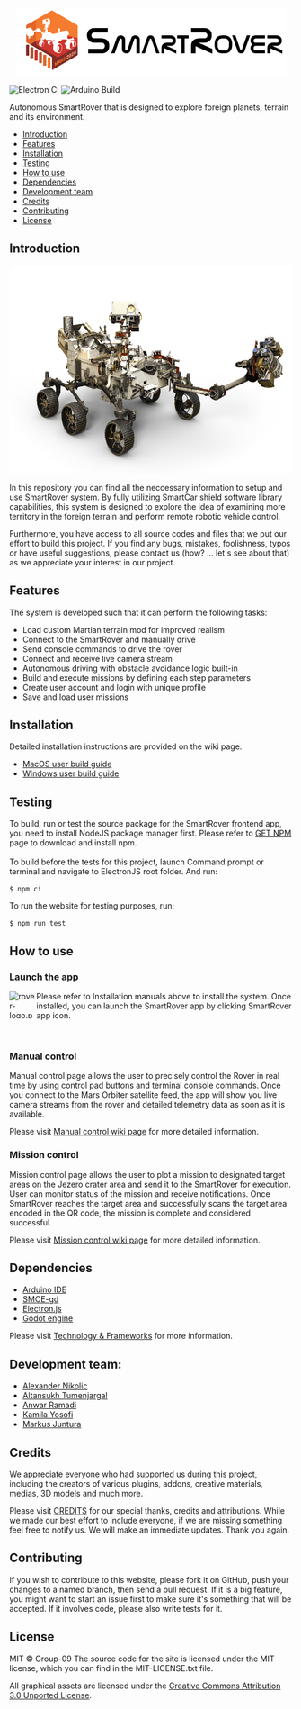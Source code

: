<p align="center"><img src="https://github.com/DIT112-V21/group-09/blob/master/frontendApp/assets/images/rover-logo.png?raw=true" alt="rover-logo.png" width="480" height="121"></p>

![Electron CI](https://github.com/DIT112-V21/group-09/actions/workflows/electron-ci.yml/badge.svg)
![Arduino Build](https://github.com/DIT112-V21/group-09/actions/workflows/arduino-build.yml/badge.svg)

Autonomous SmartRover that is designed to explore foreign planets, terrain and its environment.

- [Introduction](#introduction)
- [Features](#features)
- [Installation](#installation)
- [Testing](#testing)
- [How to use](#how-to-use)
- [Dependencies](#dependencies)
- [Development team](#development-team)
- [Credits](#credits)
- [Contributing](#contributing)  
- [License](#license)

## Introduction
<p align="center"><img src="https://github.com/DIT112-V21/group-09/blob/master/frontendApp/assets/images/home-rover-model.png?raw=true" alt="rover-logo.png" width="600" height="369"></p>
In this repository you can find all the neccessary information to setup and use SmartRover system. By fully 
utilizing SmartCar shield software library capabilities, this system is designed to explore the idea of examining more
territory in the foreign terrain and perform remote robotic vehicle control. <br />

Furthermore, you have access to all source codes and files that we put our effort to build this project. If you find any 
bugs, mistakes, foolishness, typos or have useful suggestions, please contact us (how? ... let's see about that) as we 
appreciate your interest in our project.

## Features

The system is developed such that it can perform the following tasks: 
- Load custom Martian terrain mod for improved realism
- Connect to the SmartRover and manually drive
- Send console commands to drive the rover
- Connect and receive live camera stream
- Autonomous driving with obstacle avoidance logic built-in
- Build and execute missions by defining each step parameters
- Create user account and login with unique profile
- Save and load user missions

## Installation
Detailed installation instructions are provided on the wiki page.
* [MacOS user build guide](https://github.com/DIT112-V21/group-09/wiki/MacOS-user-build-guide)
* [Windows user build guide](https://github.com/DIT112-V21/group-09/wiki/Windows-user-build-guide)

## Testing

To build, run or test the source package for the SmartRover frontend app, you need to install NodeJS package manager first. 
Please refer to [GET NPM](https://www.npmjs.com/get-npm) page to download and install npm. <br /><br />
To build before the tests for this project, launch Command prompt or terminal and navigate to ElectronJS root folder. And run:

    $ npm ci

To run the website for testing purposes, run:

    $ npm run test

## How to use

### Launch the app
<p><img align="left" src="https://raw.githubusercontent.com/DIT112-V21/group-09/master/frontendApp/assets/images/favicon.ico" 
alt="rover-logo.png" width="48" height="48">
Please refer to Installation manuals above to install the system. Once installed, you can launch the SmartRover app by 
clicking SmartRover app icon.</p><br>
    
### Manual control
Manual control page allows the user to precisely control the Rover in real time by using control pad buttons and terminal 
console commands. Once you connect to the Mars Orbiter satellite feed, the app will show you live camera streams from the 
rover and detailed telemetry data as soon as it is available. 

Please visit [Manual control wiki page](https://github.com/DIT112-V21/group-09/wiki/Manual-control-of-the-Rover) for more 
detailed information.

### Mission control

Mission control page allows the user to plot a mission to designated target areas on the Jezero crater area and send it 
to the SmartRover for execution. User can monitor status of the mission and receive notifications. Once SmartRover reaches
the target area and successfully scans the target area encoded in the QR code, the mission is complete and considered 
successful.

Please visit [Mission control wiki page](https://github.com/DIT112-V21/group-09/wiki/Mission-control-guide) for more 
detailed information.

## Dependencies

- [Arduino IDE](https://www.arduino.cc/en/software)
- [SMCE-gd](https://github.com/ItJustWorksTM/smce-gd)
- [Electron.js](https://www.electronjs.org/)
- [Godot engine](https://godotengine.org/)

Please visit [Technology & Frameworks](https://github.com/DIT112-V21/group-09/wiki/Technology-&-Frameworks) for more 
information.

## Development team:
- [Alexander Nikolic](https://github.com/nikalc)
- [Altansukh Tumenjargal](https://github.com/axe007)
- [Anwar Ramadi](https://github.com/ramadi-a)
- [Kamila Yosofi](https://github.com/kam56)
- [Markus Juntura](https://github.com/OneMoreOreo)

## Credits 
We appreciate everyone who had supported us during this project, including the creators of various plugins, addons, 
creative materials, medias, 3D models and much more.

Please visit [CREDITS](https://github.com/DIT112-V21/group-09/wiki/Credits) for our special thanks, credits and 
attributions. While we made our best effort to include everyone, if we are missing something feel free to notify us. 
We will make an immediate updates. Thank you again. 

## Contributing

If you wish to contribute to this website, please fork it on GitHub, push your changes to a named branch, then send a 
pull request. If it is a big feature, you might want to start an issue first to make sure it's something that will be 
accepted. If it involves code, please also write tests for it.

## License

MIT © Group-09
The source code for the site is licensed under the MIT license, which you can find in the MIT-LICENSE.txt file.

All graphical assets are licensed under the [Creative Commons Attribution 3.0 Unported License](https://creativecommons.org/licenses/by/3.0/).
